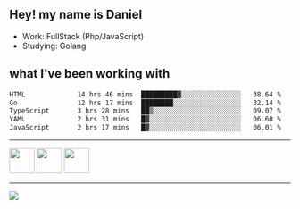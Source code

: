 ## Hey! my name is Daniel

- Work: FullStack (Php/JavaScript)
- Studying: Golang

## what I've been working with
<!--START_SECTION:waka-->

```txt
HTML             14 hrs 46 mins  █████████▓░░░░░░░░░░░░░░░   38.64 %
Go               12 hrs 17 mins  ████████░░░░░░░░░░░░░░░░░   32.14 %
TypeScript       3 hrs 28 mins   ██▒░░░░░░░░░░░░░░░░░░░░░░   09.07 %
YAML             2 hrs 31 mins   █▓░░░░░░░░░░░░░░░░░░░░░░░   06.60 %
JavaScript       2 hrs 17 mins   █▓░░░░░░░░░░░░░░░░░░░░░░░   06.01 %
```

<!--END_SECTION:waka-->
    

<hr>
<div>
    <img height="45" src="https://img.icons8.com/color/48/000000/nodejs.png"/>
    <img height="45" src="https://www.vectorlogo.zone/logos/golang/golang-ar21.svg">
    <img height="45" src="https://www.vectorlogo.zone/logos/nestjs/nestjs-icon.svg">
</div>
<hr>
<div>
    <a href="https://www.linkedin.com/in/daniel-lucas-bb7b82193/" target="_blank">
        <img src="https://img.shields.io/badge/LinkedIn-0077B5?style=for-the-badge&logo=linkedin&logoColor=white">
    </a>
</div>

